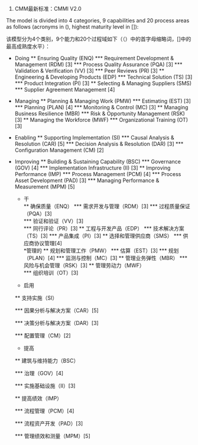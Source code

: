 1.  CMM最新标准：CMMI V2.0

  The model is divided into 4 categories, 9 capabilities and 20 process areas as follows (acronyms in (), highest maturity level in []):
  
  该模型分为4个类别，9个能力和20个过程域如下（（）中的首字母缩略词，[]中的最高成熟度水平）：
  
  * Doing
** Ensuring Quality (ENQ)
*** Requirement Development & Management (RDM) [3]
*** Process Quality Assurance (PQA) [3]
*** Validation & Verification (VV) [3]
*** Peer Reviews (PR) [3]
** Engineering & Developing Products (EDP)
*** Technical Solution (TS) [3]
*** Product Integration (PI) [3]
** Selecting & Managing Suppliers (SMS)
*** Supplier Agreement Management [4]
* Managing
** Planning & Managing Work (PMW)
*** Estimating (EST) [3]
*** Planning (PLAN) [4]
*** Monitoring & Control (MC) [3]
** Managing Business Resilience (MBR)
*** Risk & Opportunity Management (RSK) [3]
** Managing the Workforce (MWF)
*** Organizational Training (OT) [3]
* Enabling
** Supporting Implementation (SI)
*** Causal Analysis & Resolution (CAR) [5]
*** Decision Analysis & Resolution (DAR) [3]
*** Configuration Management (CM) [2]
* Improving
** Building & Sustaining Capability (BSC)
*** Governance (GOV) [4]
*** Implementation Infrastructure (II) [3]
** Improving Performance (IMP)
*** Process Management (PCM) [4]
*** Process Asset Development (PAD) [3]
*** Managing Performance & Measurement (MPM) [5]
  * 干  
  ** 确保质量（ENQ） 
  *** 需求开发与管理（RDM）[3] 
  *** 过程质量保证（PQA）[3]  
  *** 验证和验证（VV）[3]  
  *** 同行评论（PR）[3]
  ** 工程与开发产品（EDP）
  *** 技术解决方案（TS）[3] 
  *** 产品集成（PI）[3]
  ** 选择和管理供应商（SMS） 
  *** 供应商协议管理[4]  
  *管理的 
  ** 规划和管理工作（PMW）
  *** 估算（EST）[3] 
  *** 规划（PLAN）[4] 
  *** 监测与控制（MC）[3] 
  ** 管理业务弹性（MBR） 
  *** 风险与机会管理（RSK）[3] 
  ** 管理劳动力（MWF）  
  *** 组织培训（OT）[3]
  
  * 启用
  
  ** 支持实施（SI）
  
  *** 因果分析与解决方案（CAR）[5]
  
  *** 决策分析与解决方案（DAR）[3]
  
  *** 配置管理（CM）[2]
  
  * 提高
  
  ** 建筑与维持能力（BSC）
  
  *** 治理（GOV）[4]
  
  *** 实施基础设施（II）[3]
  
  ** 提高绩效（IMP）
  
  *** 流程管理（PCM）[4]
  
  *** 流程资产开发（PAD）[3]
  
  *** 管理绩效和测量（MPM）[5]
